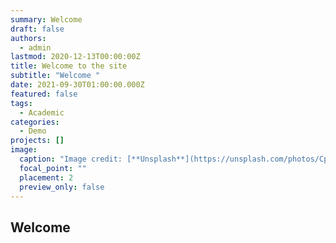 ```yaml
---
summary: Welcome
draft: false
authors:
  - admin
lastmod: 2020-12-13T00:00:00Z
title: Welcome to the site
subtitle: "Welcome "
date: 2021-09-30T01:00:00.000Z
featured: false
tags:
  - Academic
categories:
  - Demo
projects: []
image:
  caption: "Image credit: [**Unsplash**](https://unsplash.com/photos/CpkOjOcXdUY)"
  focal_point: ""
  placement: 2
  preview_only: false
---
```

## Welcome